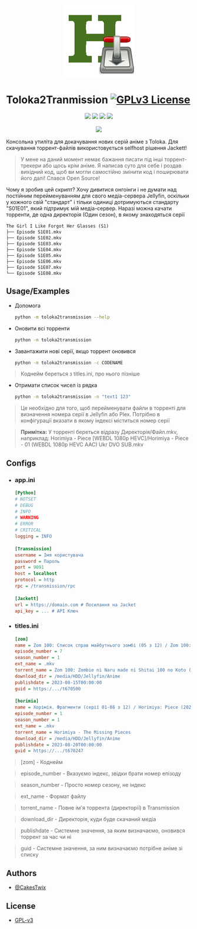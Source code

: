 <p align="center">
	<img src="assets/logo.png"/><br>
</p>

# Toloka2Tranmission [![GPLv3 License](https://img.shields.io/badge/License-GPL%20v3-yellow.svg)](https://opensource.org/licenses/)

<p align="center">
<img src="https://img.shields.io/github/languages/code-size/CakesTwix/Toloka2Tranmission?style=for-the-badge"/>
<img src="https://img.shields.io/badge/Linux-FCC624?style=for-the-badge&logo=linux&logoColor=black"/>
<img src="https://img.shields.io/badge/python-3670A0?style=for-the-badge&logo=python&logoColor=ffdd54"/>
<img src="https://img.shields.io/badge/Visual%20Studio%20Code-0078d7.svg?style=for-the-badge&logo=visual-studio-code&logoColor=white"/><br><br>
<a href="https://www.buymeacoffee.com/cakestwix"><img width="150" src="https://img.buymeacoffee.com/button-api/?text=Buy me a tea&emoji=🍵&slug=cakestwix&button_colour=FF5F5F&font_colour=ffffff&font_family=Poppins&outline_colour=000000&coffee_colour=FFDD00" /></a>
</p>

Консольна утиліта для докачування нових серій аніме з Toloka.
Для скачування торрент-файлів використовується selfhost рішення Jackett!

> У мене на даний момент немає бажання писати під інші торрент-трекери або щось крім аніме. Я написав суто для себе і роздав вихідний код, щоб ви могли самостійно змінити код і поширювати його далі! Слався Open Source!

Чому я зробив цей скрипт? Хочу дивитися онгоінги і не думати над постійним перейменуванням для свого медіа-сервера Jellyfin, оскільки у кожного свій "стандарт" і тільки одиниці дотримуються стандарту "S01E01", який підтримує мій медіа-сервер.
Наразі можна качати торренти, де одна директорія (Один сезон), в якому знаходяться серії

```
The Girl I Like Forgot Her Glasses (S1)
├── Episode S1E01.mkv
├── Episode S1E02.mkv
├── Episode S1E03.mkv
├── Episode S1E04.mkv
├── Episode S1E05.mkv
├── Episode S1E06.mkv
├── Episode S1E07.mkv
└── Episode S1E08.mkv
```

## Usage/Examples

* Допомога
	```bash
	python -m toloka2transmission --help
	```
* Оновити всі торренти
	```bash
	python -m toloka2transmission
	```
* Завантажити нові серії, якщо торрент оновився
	```bash
	python -m toloka2transmission -с CODENAME
	```
> Коднейм береться з titles.ini, про нього пізніше
* Отримати список чисел із рядка
	```bash
	python -m toloka2transmission -n "text1 123"
	```
> Це необхідно для того, щоб перейменувати файли в торренті для визначення номера серії в Jellyfin або Plex. Потрібно в конфігурації вказати в якому індексі міститься номер серії

> **Примітка:** У торренті береться відразу Директорія/Файл.mkv, наприклад:
Horimiya - Piece [WEBDL 1080p HEVC]/Horimiya - Piece - 01 (WEBDL 1080p HEVC AAC) Ukr DVO SUB.mkv

## Configs

* ### app.ini
	```ini
	[Python]
	# NOTSET
	# DEBUG
	# INFO
	# WARNING
	# ERROR
	# CRITICAL
	logging = INFO

	[Transmission]
	username = Імя користувача
	password = Пароль
	port = 9091
	host = localhost
	protocol = http
	rpc = /transmission/rpc
	
	[Jackett]
	url = https://domain.com # Посилання на Jacket
	api_key = ... # API Ключ
	```
* ### titles.ini
	```ini
	[zom]
	name = Zom 100: Список справ майбутнього зомбі (05 з 12) / Zom 100: Zombie ni Naru made ni Shitai 100 no Koto (2023) WEBRip 1080p H.265 Ukr/Jap | sub Ukr
	episode_number = 7
	season_number = 1
	ext_name = .mkv
	torrent_name = Zom 100: Zombie ni Naru made ni Shitai 100 no Koto (2023)
	download_dir = /media/HDD/Jellyfin/Anime
	publishdate = 2023-08-15T00:00:00
	guid = https:/.../t670500
	
	[horimia]
	name = Хорімія. Фрагменти (серії 01-08 з 12) / Horimiya: Piece (2023) WEB-DL 1080p H.265 Ukr/Jap | Sub Ukr
	episode_number = 1
	season_number = 1
	ext_name = .mkv
	torrent_name = Horimiya - The Missing Pieces
	download_dir = /media/HDD/Jellyfin/Anime
	publishdate = 2023-08-20T00:00:00
	guid = https://.../t670247
	```
	
> [zom] - Коднейм

> episode_number - Вказуємо індекс, звідки брати номер епізоду

> season_number - Просто номер сезону, не індекс

> ext_name - Формат файлу

> torrent_name - Повне ім'я торрента (директорії) в Transmission

> download_dir - Директорія, куди буде скачаний медіа

> publishdate - Системне значення, за яким визначаємо, оновився торрент за час чи ні

> guid - Системне значення, за ним визначаємо потрібне аніме зі списку
	
## Authors

- [@CakesTwix](https://www.github.com/CakesTwix)

## License

- [GPL-v3](https://choosealicense.com/licenses/gpl-3.0/)

